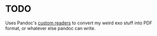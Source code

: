 # TODO

Uses Pandoc's [custom readers](https://pandoc.org/custom-readers.html) to 
convert my weird exo stuff into PDF format, or whatever else pandoc can write.
